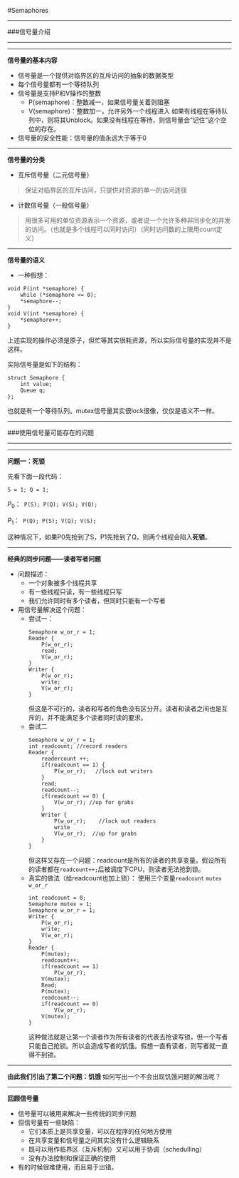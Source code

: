 #Semaphores

----

###信号量介绍

---

---
**信号量的基本内容**
- 信号量是一个提供对临界区的互斥访问的抽象的数据类型
- 每个信号量都有一个等待队列
- 信号量是支持P和V操作的整数
  - P(semaphore)：整数减一，如果信号量关着则阻塞
  - V(semaphore)：整数加一，允许另外一个线程进入
  如果有线程在等待队列中，则将其Unblock。如果没有线程在等待，则信号量会“记住”这个空位的存在。
- 信号量的安全性能：信号量的值永远大于等于0

---
**信号量的分类**
- 互斥信号量（二元信号量）
>保证对临界区的互斥访问，只提供对资源的单一的访问途径
- 计数信号量（一般信号量）
>用很多可用的单位资源表示一个资源，或者说一个允许多种非同步化的并发的访问。（也就是多个线程可以同时访问）（同时访问数的上限用count定义）

---
**信号量的语义**
- 一种假想：
```
void P(int *semaphore) {
    while (*semaphore <= 0);
    *semaphore--;
}
void V(int *semaphore) {
    *semaphore++;
}
```
上述实现的操作必须是原子，但忙等其实很耗资源，所以实际信号量的实现并不是这样。

实际信号量是如下的结构：
```
struct Semaphore {
    int value;
    Queue q;
};
```
也就是有一个等待队列。mutex信号量其实很lock很像，仅仅是语义不一样。

---

###使用信号量可能存在的问题

---

---
**问题一：死锁**

先看下面一段代码：

```S = 1; Q = 1;```

$P_0$：``` P(S); P(Q); V(S); V(Q);```

$P_1$：``` P(Q); P(S); V(Q); V(S);```

这种情况下，如果P0先抢到了S，P1先抢到了Q，则两个线程会陷入**死锁**。

---
**经典的同步问题——读者写者问题**
- 问题描述：
  - 一个对象被多个线程共享
  - 有一些线程只读，有一些线程只写
  - 我们允许同时有多个读者，但同时只能有一个写者
- 用信号量解决这个问题：
  - 尝试一：
    ```
    Semaphore w_or_r = 1;
    Reader {
        P(w_or_r);
        read;
        V(w_or_r);
    }
    Writer {
        P(w_or_r);
        write;
        V(w_or_r);
    }
    ```
    但这是不可行的，读者和写者的角色没有区分开。读者和读者之间也是互斥的，并不能满足多个读者同时读的要求。
  - 尝试二
    ```
    Semaphore w_or_r = 1;
    int readcount; //record readers
    Reader {
        readercount ++;
        if(readcount == 1) {
            P(w_or_r);   //lock out writers
        }
        read;
        readcount--;
        if(readcount == 0) {
            V(w_or_r); //up for grabs
        }
        Writer {
            P(w_or_r);    //lock out readers
            write
            V(w_or_r);  //up for grabs
        }
    }
    ```
    但这样又存在一个问题：readcount是所有的读者的共享变量。假设所有的读者都在`readcount++;`后被调度下CPU，则读者无法抢到锁。
  - 真实的做法（给readcount也加上锁）：
    使用三个变量`readcount` `mutex` `w_or_r`
    ```
    int readcount = 0; 
    Semaphore mutex = 1;
    Semaphore w_or_r = 1;
    Writer {
        P(w_or_r);
        write;
        V(w_or_r);
    }    
    Reader {
        P(mutex);
        readcount++;
        if(readcount == 1)
            P(w_or_r);
        V(mutex);
        Read;
        P(mutex);
        readcount--;
        if(readcount == 0)
            V(w_or_r);
        V(mutex);
    }
    ```
    这种做法就是让第一个读者作为所有读者的代表去抢读写锁，但一个写者只能自己抢锁。所以会造成写者的饥饿。假想一直有读者，则写者就一直得不到锁。


---
**由此我们引出了第二个问题：饥饿**
如何写出一个不会出现饥饿问题的解法呢？

---

**回顾信号量**
- 信号量可以被用来解决一些传统的同步问题
- 但信号量有一些缺陷：
  - 它们本质上是共享变量，可以在程序的任何地方使用
  - 在共享变量和信号量之间其实没有什么逻辑联系 
  - 既可以用作临界区（互斥机制）又可以用于协调（schedulling）
  - 没有办法控制和保证正确的使用
- 有的时候很难使用，而且易于出错。
